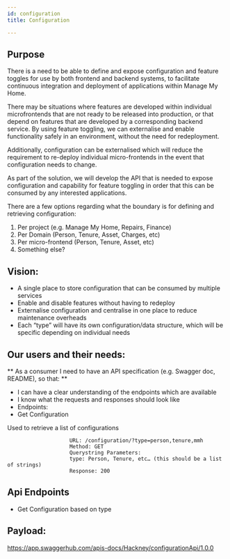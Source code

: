 ```yaml
---
id: configuration
title: Configuration

---
```


## Purpose


There is a need to be able to define and expose configuration and feature toggles for use by both frontend and backend systems, to facilitate continuous integration and deployment of applications within Manage My Home.

There may be situations where features are developed within individual microfrontends that are not ready to be released into production, or that depend on features that are developed by a corresponding backend service. By using feature toggling, we can externalise and enable functionality safely in an environment, without the need for redeployment.

Additionally, configuration can be externalised which will reduce the requirement to re-deploy individual micro-frontends in the event that configuration needs to change.

As part of the solution, we will develop the API that is needed to expose configuration and capability for feature toggling in order that this can be consumed by any interested applications.


There are a few options regarding what the boundary is for defining and retrieving configuration:

1. Per project (e.g. Manage My Home, Repairs, Finance)
2. Per Domain (Person, Tenure, Asset, Charges, etc)
3. Per micro-frontend (Person, Tenure, Asset, etc)
4. Something else?


## Vision:
- A single place to store configuration that can be consumed by multiple services
- Enable and disable features without having to redeploy
- Externalise configuration and centralise in one place to reduce maintenance overheads
- Each “type” will have its own configuration/data structure, which will be specific depending on individual needs

## Our users and their needs:

** As a consumer I need to have an API specification (e.g. Swagger doc, README), so that: **  
- I can have a clear understanding of the endpoints which are available
- I know what the requests and responses should look like
- Endpoints:
- Get Configuration

Used to retrieve a list of configurations

                        URL: /configuration/?type=person,tenure,mmh
                        Method: GET
                        Querystring Parameters:
                        type: Person, Tenure, etc… (this should be a list of strings)
                        Response: 200

## Api Endpoints
- Get Configuration based on type 

## Payload:
https://app.swaggerhub.com/apis-docs/Hackney/configurationApi/1.0.0
  
